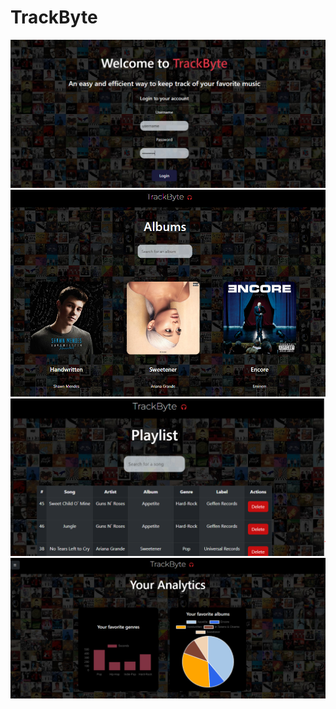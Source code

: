 # TrackByte
![home](./home.PNG)
![albums](./albums.PNG)
![playlist](./playlist.PNG)
![analytics](./analytics.PNG)

